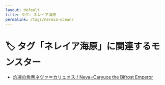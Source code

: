 ```yaml
---
layout: default
title: タグ: ネレイア海原
permalink: /tags/nereia-ocean/
---
```

# 🏷️ タグ「ネレイア海原」に関連するモンスター

- [灼凍の角帝ネヴァ＝カリュオス / Neva=Caryuos the Bifrost Emperor](/monsterdex/monster/Neva=Caryuos.html)